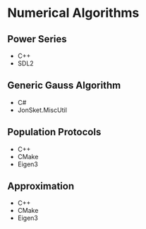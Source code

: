# Numerical Algorithms

## Power Series
* C++
* SDL2

## Generic Gauss Algorithm
* C#
* JonSket.MiscUtil

## Population Protocols
* C++
* CMake
* Eigen3

## Approximation
* C++
* CMake
* Eigen3
